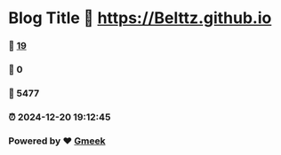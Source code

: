 # Blog Title :link: https://Belttz.github.io 
### :page_facing_up: [19](https://Belttz.github.io/tag.html) 
### :speech_balloon: 0 
### :hibiscus: 5477 
### :alarm_clock: 2024-12-20 19:12:45 
### Powered by :heart: [Gmeek](https://github.com/Meekdai/Gmeek)
